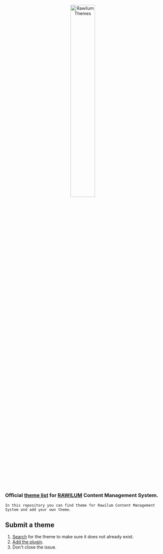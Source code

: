 <p align="center">
    <img src="https://github.com/rawilum/themes/blob/master/rawilum-themes.jpg?raw=true" alt="Rawilum Themes" width="40%" height="40%" />
</p>

### Official [theme list](https://github.com/rawilum/themes/issues) for [RAWILUM](https://rawilum.org/) Content Management System.

`In this repository you can find theme for Rawilum Content Management System and add your own theme.`

## Submit a theme

1. [Search](https://github.com/rawilum/themes/issues) for the theme to make sure it does not already exist.
2. [Add the plugin](https://github.com/rawilum/themes/issues/new).
3. Don't close the issue.
